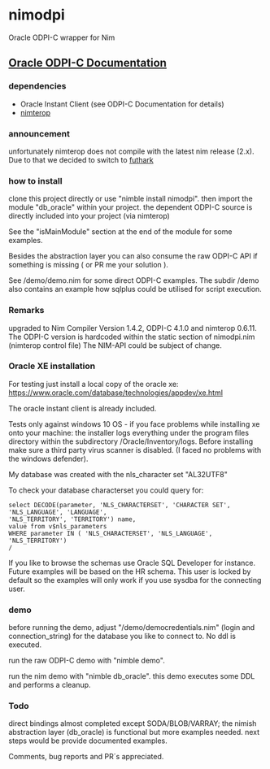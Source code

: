 # nimodpi
Oracle ODPI-C wrapper for Nim

## [Oracle ODPI-C Documentation](https://oracle.github.io/odpi/)
 
### dependencies
- Oracle Instant Client (see ODPI-C Documentation for details)
- [nimterop](https://github.com/nimterop/nimterop) 

### announcement
unfortunately nimterop does not compile with the latest nim release (2.x). Due to that we
decided to switch to [futhark](https://github.com/PMunch/futhark)

### how to install
clone this project directly or use "nimble install nimodpi".
then import the module "db_oracle" within your project. 
the dependent ODPI-C source is directly included into your project (via nimterop) 

See the "isMainModule" section at the end of the module for some examples.

Besides the abstraction layer you can also consume the raw ODPI-C API if something is
missing ( or PR me your solution ).

See /demo/demo.nim for some direct ODPI-C examples. 
The subdir /demo also contains an example how sqlplus could be utilised for script execution.

### Remarks
upgraded to Nim Compiler Version 1.4.2, ODPI-C 4.1.0 and nimterop 0.6.11. The ODPI-C version
is hardcoded within the static section of nimodpi.nim (nimterop control file)
The NIM-API could be subject of change.

### Oracle XE installation
For testing just install a local copy of the oracle xe:
https://www.oracle.com/database/technologies/appdev/xe.html

The oracle instant client is already included.

Tests only against windows 10 OS - if you face problems while installing xe onto
your machine: the installer logs everything under the program files directory within the subdirectory
/Oracle/Inventory/logs. Before installing make sure a third party virus scanner is disabled.
(I faced no problems with the windows defender).

My database was created with the nls_character set "AL32UTF8"

To check your database characterset you could query for:

```PLSQL
select DECODE(parameter, 'NLS_CHARACTERSET', 'CHARACTER SET',
'NLS_LANGUAGE', 'LANGUAGE',
'NLS_TERRITORY', 'TERRITORY') name,
value from v$nls_parameters
WHERE parameter IN ( 'NLS_CHARACTERSET', 'NLS_LANGUAGE', 'NLS_TERRITORY')
/
```

If you like to browse the schemas use Oracle SQL Developer for instance.
Future examples will be based on the HR schema. 
This user is locked by default so the examples will only work if you use
sysdba for the connecting user.

### demo
before running the demo, adjust  "/demo/democredentials.nim" (login and connection_string) 
for the database you like to connect to. No ddl is executed. 

run the raw ODPI-C demo with "nimble demo".

run the nim demo with "nimble db_oracle".
this demo executes some DDL and performs a cleanup.

### Todo
direct bindings almost completed except SODA/BLOB/VARRAY; 
the nimish abstraction layer (db_oracle) is functional but more examples needed.
next steps would be provide documented examples.

Comments, bug reports and PR´s appreciated.
